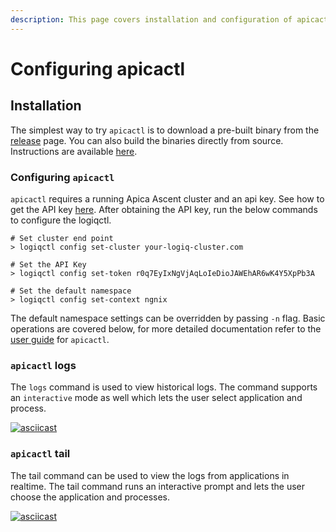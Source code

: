 ```yaml
---
description: This page covers installation and configuration of apicactl
---
```


# Configuring apicactl

## Installation

The simplest way to try `apicactl` is to download a pre-built binary from the [release](https://github.com/logiqai/logiqctl/releases) page. You can also build the binaries directly from source. Instructions are available [here](https://github.com/logiqai/logiqctl#how-to-build-from-source).

### Configuring `apicactl`&#x20;

`apicactl` requires a running Apica Ascent cluster and an api key. See how to get the API key [here](obtaining-api-key.md). After obtaining the API key, run the below commands to configure the logiqctl.

```
# Set cluster end point
> logiqctl config set-cluster your-logiq-cluster.com

# Set the API Key
> logiqctl config set-token r0q7EyIxNgVjAqLoIeDioJAWEhAR6wK4Y5XpPb3A

# Set the default namespace 
> logiqctl config set-context ngnix
```

The default namespace settings can be overridden by passing `-n` flag. Basic operations are covered below, for more detailed documentation refer to the [user guide](https://logiqctl.logiq.ai/) for `apicactl`.&#x20;

### `apicactl` logs

The `logs` command is used to view historical logs. The command supports an `interactive` mode as well which lets the user select application and process.&#x20;

[![asciicast](https://asciinema.org/a/353013.svg)](https://asciinema.org/a/353013)

### `apicactl` tail

The tail command can be used to view the logs from applications in realtime. The tail command runs an interactive prompt and lets the user choose the application and processes.&#x20;

[![asciicast](https://asciinema.org/a/353019.svg)](https://asciinema.org/a/353019)

